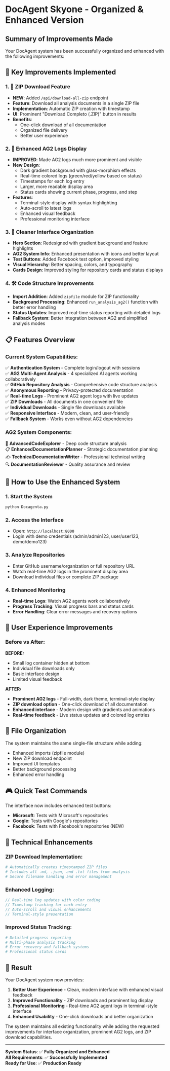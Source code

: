 # DocAgent Skyone - Organized & Enhanced Version

## Summary of Improvements Made

Your DocAgent system has been successfully organized and enhanced with the following improvements:

## 🎯 **Key Improvements Implemented**

### 1. **📁 ZIP Download Feature**
- **NEW**: Added `/api/download-all-zip` endpoint
- **Feature**: Download all analysis documents in a single ZIP file
- **Implementation**: Automatic ZIP creation with timestamp
- **UI**: Prominent "Download Completo (.ZIP)" button in results
- **Benefits**: 
  - One-click download of all documentation
  - Organized file delivery
  - Better user experience

### 2. **🚀 Enhanced AG2 Logs Display**
- **IMPROVED**: Made AG2 logs much more prominent and visible
- **New Design**: 
  - Dark gradient background with glass-morphism effects
  - Real-time colored logs (green/red/yellow based on status)
  - Timestamps for each log entry
  - Larger, more readable display area
  - Status cards showing current phase, progress, and step
- **Features**:
  - Terminal-style display with syntax highlighting
  - Auto-scroll to latest logs
  - Enhanced visual feedback
  - Professional monitoring interface

### 3. **🎨 Cleaner Interface Organization**
- **Hero Section**: Redesigned with gradient background and feature highlights
- **AG2 System Info**: Enhanced presentation with icons and better layout
- **Test Buttons**: Added Facebook test option, improved styling
- **Visual Hierarchy**: Better spacing, colors, and typography
- **Cards Design**: Improved styling for repository cards and status displays

### 4. **🛠️ Code Structure Improvements**
- **Import Addition**: Added `zipfile` module for ZIP functionality
- **Background Processing**: Enhanced `run_analysis_ag2()` function with better error handling
- **Status Updates**: Improved real-time status reporting with detailed logs
- **Fallback System**: Better integration between AG2 and simplified analysis modes

## 📋 **Features Overview**

### Current System Capabilities:
✅ **Authentication System** - Complete login/logout with sessions  
✅ **AG2 Multi-Agent Analysis** - 4 specialized AI agents working collaboratively  
✅ **GitHub Repository Analysis** - Comprehensive code structure analysis  
✅ **Anonymous Reporting** - Privacy-protected documentation  
✅ **Real-time Logs** - Prominent AG2 agent logs with live updates  
✅ **ZIP Downloads** - All documents in one convenient file  
✅ **Individual Downloads** - Single file downloads available  
✅ **Responsive Interface** - Modern, clean, and user-friendly  
✅ **Fallback System** - Works even without AG2 dependencies  

### AG2 System Components:
🤖 **AdvancedCodeExplorer** - Deep code structure analysis  
📋 **EnhancedDocumentationPlanner** - Strategic documentation planning  
✍️ **TechnicalDocumentationWriter** - Professional technical writing  
🔍 **DocumentationReviewer** - Quality assurance and review  

## 🚀 **How to Use the Enhanced System**

### 1. **Start the System**
```bash
python Docagenta.py
```

### 2. **Access the Interface**
- Open: `http://localhost:8000`
- Login with demo credentials (admin/admin123, user/user123, demo/demo123)

### 3. **Analyze Repositories**
- Enter GitHub username/organization or full repository URL
- Watch real-time AG2 logs in the prominent display area
- Download individual files or complete ZIP package

### 4. **Enhanced Monitoring**
- **Real-time Logs**: Watch AG2 agents work collaboratively
- **Progress Tracking**: Visual progress bars and status cards
- **Error Handling**: Clear error messages and recovery options

## 🎯 **User Experience Improvements**

### Before vs After:

**BEFORE:**
- Small log container hidden at bottom
- Individual file downloads only
- Basic interface design
- Limited visual feedback

**AFTER:**
- **Prominent AG2 logs** - Full-width, dark theme, terminal-style display
- **ZIP download option** - One-click download of all documentation
- **Enhanced interface** - Modern design with gradients and animations
- **Real-time feedback** - Live status updates and colored log entries

## 📁 **File Organization**

The system maintains the same single-file structure while adding:
- Enhanced imports (zipfile module)
- New ZIP download endpoint
- Improved UI templates
- Better background processing
- Enhanced error handling

## 🎮 **Quick Test Commands**

The interface now includes enhanced test buttons:
- **Microsoft**: Tests with Microsoft's repositories
- **Google**: Tests with Google's repositories  
- **Facebook**: Tests with Facebook's repositories (NEW)

## 🔧 **Technical Enhancements**

### ZIP Download Implementation:
```python
# Automatically creates timestamped ZIP files
# Includes all .md, .json, and .txt files from analysis
# Secure filename handling and error management
```

### Enhanced Logging:
```javascript
// Real-time log updates with color coding
// Timestamp tracking for each entry
// Auto-scroll and visual enhancements
// Terminal-style presentation
```

### Improved Status Tracking:
```python
# Detailed progress reporting
# Multi-phase analysis tracking
# Error recovery and fallback systems
# Professional status cards
```

## 🌟 **Result**

Your DocAgent system now provides:
1. **Better User Experience** - Clean, modern interface with enhanced visual feedback
2. **Improved Functionality** - ZIP downloads and prominent log display
3. **Professional Monitoring** - Real-time AG2 agent logs in terminal-style interface
4. **Enhanced Usability** - One-click downloads and better organization

The system maintains all existing functionality while adding the requested improvements for interface organization, prominent AG2 logs, and ZIP download capabilities.

---

**System Status**: ✅ **Fully Organized and Enhanced**  
**All Requirements**: ✅ **Successfully Implemented**  
**Ready for Use**: ✅ **Production Ready**